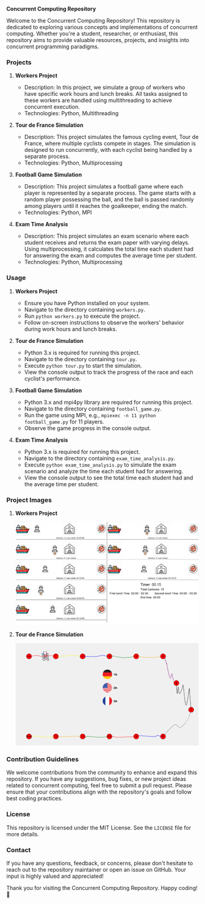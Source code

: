 **Concurrent Computing Repository**

Welcome to the Concurrent Computing Repository! This repository is dedicated to exploring various concepts and implementations of concurrent computing. Whether you're a student, researcher, or enthusiast, this repository aims to provide valuable resources, projects, and insights into concurrent programming paradigms.

### Projects

1. **Workers Project**
   - Description: In this project, we simulate a group of workers who have specific work hours and lunch breaks. All tasks assigned to these workers are handled using multithreading to achieve concurrent execution.
   - Technologies: Python, Multithreading

2. **Tour de France Simulation**
   - Description: This project simulates the famous cycling event, Tour de France, where multiple cyclists compete in stages. The simulation is designed to run concurrently, with each cyclist being handled by a separate process.
   - Technologies: Python, Multiprocessing

3. **Football Game Simulation**
   - Description: This project simulates a football game where each player is represented by a separate process. The game starts with a random player possessing the ball, and the ball is passed randomly among players until it reaches the goalkeeper, ending the match.
   - Technologies: Python, MPI

4. **Exam Time Analysis**
   - Description: This project simulates an exam scenario where each student receives and returns the exam paper with varying delays. Using multiprocessing, it calculates the total time each student had for answering the exam and computes the average time per student.
   - Technologies: Python, Multiprocessing

### Usage

1. **Workers Project**
   - Ensure you have Python installed on your system.
   - Navigate to the directory containing `workers.py`.
   - Run `python workers.py` to execute the project.
   - Follow on-screen instructions to observe the workers' behavior during work hours and lunch breaks.

2. **Tour de France Simulation**
   - Python 3.x is required for running this project.
   - Navigate to the directory containing `tour.py`.
   - Execute `python tour.py` to start the simulation.
   - View the console output to track the progress of the race and each cyclist's performance.

3. **Football Game Simulation**
   - Python 3.x and mpi4py library are required for running this project.
   - Navigate to the directory containing `football_game.py`.
   - Run the game using MPI, e.g., `mpiexec -n 11 python football_game.py` for 11 players.
   - Observe the game progress in the console output.

4. **Exam Time Analysis**
   - Python 3.x is required for running this project.
   - Navigate to the directory containing `exam_time_analysis.py`.
   - Execute `python exam_time_analysis.py` to simulate the exam scenario and analyze the time each student had for answering.
   - View the console output to see the total time each student had and the average time per student.

### Project Images

1. **Workers Project**

   ![Workers Project Image](images/workers.png)

2. **Tour de France Simulation**

   ![Tour de France Image](images/tour.png)

### Contribution Guidelines

We welcome contributions from the community to enhance and expand this repository. If you have any suggestions, bug fixes, or new project ideas related to concurrent computing, feel free to submit a pull request. Please ensure that your contributions align with the repository's goals and follow best coding practices.

### License

This repository is licensed under the MIT License. See the `LICENSE` file for more details.

### Contact

If you have any questions, feedback, or concerns, please don't hesitate to reach out to the repository maintainer or open an issue on GitHub. Your input is highly valued and appreciated!

Thank you for visiting the Concurrent Computing Repository. Happy coding! 🚀
